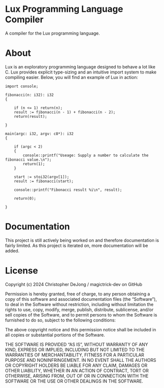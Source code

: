 # Lux Programming Language Compiler

A compiler for the Lux programming language.

# About

Lux is an exploratory programming language designed to behave a lot like C. Lux
provides explicit type-sizing and an intuitive import system to make compiling
easier. Below, you will find an example of Lux in action:

```
import console;

fibonacci(n: i32): i32
{

    if (n <= 1) return(n);
    result := fibonacci(n - 1) + fibonacci(n - 2);
    return(result);

}

main(argc: i32, argv: c8*): i32
{
    
    if (argc < 2)
    {
        console::printf("Useage: Supply a number to calculate the fibonacci value.\n");
        return(1);
    }

    start := stoi32(argv[1]);
    result := fibonacci(start);

    console::printf("Fibonacci result %i\n", result);

    return(0);

}
```

# Documentation

This project is still actively being worked on and therefore documentation is
fairly limited. As this project is iterated on, more documentation will be added.

# License

Copyright (c) 2024 Christopher DeJong / magictrick-dev on GitHub

Permission is hereby granted, free of charge, to any person obtaining a copy of this software and associated documentation files (the “Software”), to deal in the Software without restriction, including without limitation the rights to use, copy, modify, merge, publish, distribute, sublicense, and/or sell copies of the Software, and to permit persons to whom the Software is furnished to do so, subject to the following conditions:

The above copyright notice and this permission notice shall be included in all copies or substantial portions of the Software.

THE SOFTWARE IS PROVIDED “AS IS”, WITHOUT WARRANTY OF ANY KIND, EXPRESS OR IMPLIED, INCLUDING BUT NOT LIMITED TO THE WARRANTIES OF MERCHANTABILITY, FITNESS FOR A PARTICULAR PURPOSE AND NONINFRINGEMENT. IN NO EVENT SHALL THE AUTHORS OR COPYRIGHT HOLDERS BE LIABLE FOR ANY CLAIM, DAMAGES OR OTHER LIABILITY, WHETHER IN AN ACTION OF CONTRACT, TORT OR OTHERWISE, ARISING FROM, OUT OF OR IN CONNECTION WITH THE SOFTWARE OR THE USE OR OTHER DEALINGS IN THE SOFTWARE.
